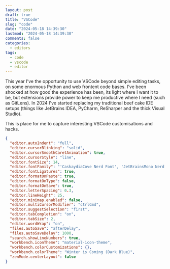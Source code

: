 ```yaml
---
layout: post
draft: true
title: "VSCode"
slug: "code"
date: "2024-05-18 14:39:30"
lastmod: "2024-05-18 14:39:30"
comments: false
categories:
  - editors
tags:
  - code
  - vscode
  - editor
---
```


This year I've the opportunity to use VSCode beyond simple editing tasks, on some enormous Python and web frontent code bases. I've been shocked at how good the experience has been, its light where I want it to be, but extensions provide power to keep me productive where I need (such as GitLens). In 2024 I've started replacing my traditional beef cake IDE setups (things like JetBrains IDEA, PyCharm, ReSharper and the thick Visual Studio).

This is place for me to capture interesting VSCode customisations and hacks.

```json
{
  "editor.autoIndent": "full",
  "editor.cursorBlinking": "solid",
  "editor.cursorSmoothCaretAnimation": true,
  "editor.cursorStyle": "line",
  "editor.fontSize": 14,
  "editor.fontFamily": "'CaskaydiaCove Nerd Font', 'JetBrainsMono Nerd Font Mono', monospace",
  "editor.fontLigatures": true,
  "editor.formatOnPaste": true,
  "editor.formatOnType": false,
  "editor.formatOnSave": true,
  "editor.letterSpacing": 0.3,
  "editor.lineHeight": 25,
  "editor.minimap.enabled": false,
  "editor.multiCursorModifier": "ctrlCmd",
  "editor.suggestSelection": "first",
  "editor.tabCompletion": "on",
  "editor.tabSize": 2,
  "editor.wordWrap": "on",
  "files.autoSave": "afterDelay",
  "files.autoSaveDelay": 1000,
  "search.showLineNumbers": true,
  "workbench.iconTheme": "material-icon-theme",
  "workbench.colorCustomizations": {},
  "workbench.colorTheme": "Winter is Coming (Dark Blue)",
  "zenMode.centerLayout": false
}
```
